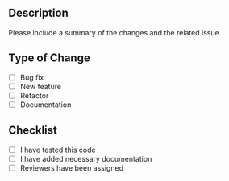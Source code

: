 ## Description

Please include a summary of the changes and the related issue. 

## Type of Change

- [ ] Bug fix
- [ ] New feature
- [ ] Refactor
- [ ] Documentation

## Checklist

- [ ] I have tested this code
- [ ] I have added necessary documentation
- [ ] Reviewers have been assigned

